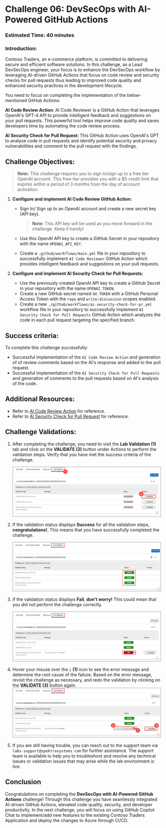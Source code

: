 # Challenge 06: DevSecOps with AI-Powered GitHub Actions

### Estimated Time: 40 minutes

### Introduction:
Contoso Traders, an e-commerce platform, is committed to delivering secure and efficient software solutions. In this challenge, as a Lead DevSecOps engineer, your focus is to enhance the DevSecOps workflow by leveraging AI-driven GitHub Actions that focus on code review and security checks for pull requests thus leading to improved code quality and enhanced security practices in the development lifecycle.

You need to focus on completing the implementation of the below-mentioned GitHub Actions:

**AI Code Review Action**: AI Code Reviewer is a GitHub Action that leverages OpenAI's GPT-4 API to provide intelligent feedback and suggestions on your pull requests. This powerful tool helps improve code quality and saves developers time by automating the code review process.

**AI Security Check for Pull Request**: This GitHub Action uses OpenAI's GPT to analyse code in pull requests and identify potential security and privacy vulnerabilities and comment to the pull request with the findings.

## Challenge Objectives:

>**Note:** This challenge requires you to sign in/sign up to a free tier OpenAI account. This free-tier provides you with a $5 credit limit that expires within a period of 3 months from the day of account activation.

1. **Configure and implement AI Code Review GitHub Action:**
   - Sign In/ Sign up to an OpenAI account and create a new secret key (API key).
     
      >**Note:** This API key will be used as you move forward in the challenge. Keep it handy!
   
   - Use this OpenAI API key to create a GitHub Secret in your repository with the name `OPENAI_API_KEY`.
   - Create a `.github/workflows/main.yml` file in your repository to successfully implement `AI Code Reviewer` GitHub Action which provides intelligent feedback and suggestions on your pull requests.

2. **Configure and implement AI Security Check for Pull Requests:**
   - Use the previously created OpenAI API key to create a GitHub Secret in your repository with the name `OPENAI_TOKEN`.
   - Create a new GitHub secret named `GH_TOKEN` with a GitHub Personal Access Token with the `repo` and `write:discussion` scopes enabled.
   - Create a new `./github/workflows/ai-security-check-for-pr.yml` workflow file in your repository to successfully implement `AI Security Check for Pull Requests` GitHub Action which analyzes the code in each pull request targeting the specified branch.
  
## Success criteria:
To complete this challenge successfully:

- Successful implementation of the `AI Code Review Action` and generation of of review comments based on the AI's response and added to the pull request.
- Successful implementation of the `AI Security Check for Pull Requests` and generation of comments to the pull requests based on AI's analysis of the code.

## Additional Resources:


- Refer to [AI Code Review Action](https://github.com/marketplace/actions/ai-code-review-action) for reference.
- Refer to [AI Security Check for Pull Request](https://github.com/marketplace/actions/ai-security-check-for-pull-request) for reference.

## Challenge Validations:

1. After completing the challenge, you need to visit the **Lab Validation (1)** tab and click on the **VALIDATE (2)** button under Actions to perform the validation steps. Verify that you have met the success criteria of the challenge. 
 
    ![](../media/validate01.png "Validation")
 
1. If the validation status displays **Success** for all the validation steps, **congratulations!**. This means that you have successfully completed the challenge.
 
     ![](../media/validate02.png "Validation")
1. If the validation status displays **Fail**, **don't worry!** This could mean that you did not perform the challenge correctly.
 
     ![](../media/validate03.png "Validation")
 
1. Hover your mouse over the `i` **(1)** icon to see the error message and determine the root cause of the failure. Based on the error message, revisit the challenge as necessary, and redo the validation by clicking on the **VALIDATE (3)** button again.
     ![](../media/validate04.png "Validation")
 
1. If you are still having trouble, you can reach out to the support team via `labs-support@spektrasystems.com` for further assistance. The support team is available to help you to troubleshoot and resolve any technical issues or validation issues that may arise while the lab environment is live.

## Conclusion
Congratulations on completing the **DevSecOps with AI-Powered GitHub Actions** challenge! Through this challenge you have seamlessly integrated AI-driven GitHub Actions, elevated code quality, security, and developer productivity. In the next challenge, you will focus on using GitHub Copilot Chat to implement/add new features to the existing Contoso Traders Application and deploy the changes to Azure through CI/CD.
